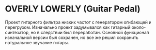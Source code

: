 # OVERLY LOWERLY (Guitar Pedal)

Проект гитарного фильтра низких частот с генератором огибающей и перегрузом.
Изначально проект задумывался как гитарный около-синтезатор, но в следствии был переработан.
Основной функционал изначальной версии был сохранен, но все же решил сохранить натуральное звучание гитары.